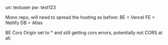 un: testuser
pw: test123


Mono repo, will need to spread the hosting as before:
  BE = Vercel
  FE = Netlify
  DB = Atlas

BE Cors Origin set to * and still getting cors errors, potentially not CORS at all.
